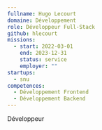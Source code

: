 ```yaml
---
fullname: Hugo Lecourt
domaine: Développement
role: Développeur Full-Stack
github: hlecourt
missions:
  - start: 2022-03-01
    end: 2023-12-31
    status: service
    employer: ""
startups:
  - snu
competences:
  - Développement Frontend
  - Développement Backend
---
```

Développeur
